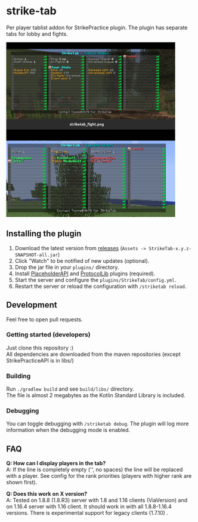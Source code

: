 # strike-tab
Per player tablist addon for StrikePractice plugin. The plugin has separate tabs for lobby and fights.

![Screenshot](./screenshot.png) 

## Installing the plugin
1. Download the latest version from [releases](https://github.com/toppev/strike-tab/releases) (`Assets -> StrikeTab-x.y.z-SNAPSHOT-all.jar`)
2. Click "Watch" to be notified of new updates (optional).
3. Drop the jar file in your `plugins/` directory.
4. Install [PlaceholderAPI](https://www.spigotmc.org/resources/placeholderapi.6245/) and [ProtocolLib](https://www.spigotmc.org/resources/protocollib.1997/) plugins (required).
5. Start the server and configure the `plugins/StrikeTab/config.yml`.
6. Restart the server or reload the configuration with `/striketab reload`.

## Development

Feel free to open pull requests.

### Getting started (developers)
Just clone this repository :)  
All dependencies are downloaded from the maven repositories (except StrikePracticeAPI is in libs/)

### Building
Run `./gradlew build` and see `build/libs/` directory.  
The file is almost 2 megabytes as the Kotlin Standard Library is included.

### Debugging
You can toggle debugging with `/striketab debug`. The plugin will log more information when the debugging mode is enabled.

## FAQ
**Q: How can I display players in the tab?**  
A: If the line is completely empty ('', no spaces) the line will be replaced with a player. See config for the rank priorities (players with higher rank are shown first).

**Q: Does this work on X version?**  
A: Tested on 1.8.8 (1.8.R3) server with 1.8 and 1.16 clients (ViaVersion) and on 1.16.4 server with 1.16 client. It should work in with 
all 1.8.8-1.16.4 versions. There is experimental support for legacy clients (1.7.10) .
